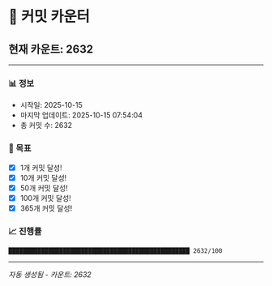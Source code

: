# 🔢 커밋 카운터

## 현재 카운트: 2632

---

### 📊 정보
- 시작일: 2025-10-15
- 마지막 업데이트: 2025-10-15 07:54:04
- 총 커밋 수: 2632

### 🎯 목표
- [x] 1개 커밋 달성!
- [x] 10개 커밋 달성!
- [x] 50개 커밋 달성!
- [x] 100개 커밋 달성!
- [x] 365개 커밋 달성!

### 📈 진행률
```
██████████████████████████████████████████████████ 2632/100
```

---
*자동 생성됨 - 카운트: 2632*
